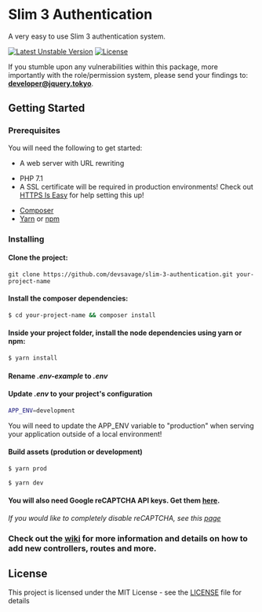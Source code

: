 # Slim 3 Authentication
A very easy to use Slim 3 authentication system.

[![Latest Unstable Version](https://poser.pugx.org/devsavage/slim-3-authentication/v/unstable?format=flat-square)](https://packagist.org/packages/devsavage/slim-3-authentication)
[![License](https://poser.pugx.org/devsavage/slim-3-authentication/license?format=flat-square)](https://packagist.org/packages/devsavage/slim-3-authentication)

If you stumble upon any vulnerabilities within this package, more importantly with the role/permission system, please send your findings to: **developer@jquery.tokyo**.  

## Getting Started

### Prerequisites

You will need the following to get started:

* A web server with URL rewriting
 - PHP 7.1
 - A SSL certificate will be required in production environments! Check out [HTTPS Is Easy](https://httpsiseasy.com/) for help setting this up!  
* [Composer](https://getcomposer.org/)
* [Yarn](https://yarnpkg.com/) or [npm](https://www.npmjs.com/)

### Installing
#### Clone the project:
```
git clone https://github.com/devsavage/slim-3-authentication.git your-project-name
```

#### Install the composer dependencies:
```bash
$ cd your-project-name && composer install
```

#### Inside your project folder, install the node dependencies using yarn or npm:
```bash
$ yarn install
```

#### Rename *_.env-example_* to *_.env_*

#### Update *_.env_* to your project's configuration
```bash
APP_ENV=development
```
You will need to update the APP_ENV variable to "production" when serving your application outside of a local environment!

#### Build assets (prodution or development)
```bash
$ yarn prod
```

```bash
$ yarn dev
```

#### You will also need Google reCAPTCHA API keys. Get them [here](https://www.google.com/recaptcha).

*If you would like to completely disable reCAPTCHA, see this [page](https://github.com/devsavage/slim-3-authentication/wiki/Completely-remove-reCAPTCHA)*

### Check out the [wiki](https://github.com/devsavage/slim-3-authentication/wiki/) for more information and details on how to add new controllers, routes and more.

## License

This project is licensed under the MIT License - see the [LICENSE](LICENSE) file for details
